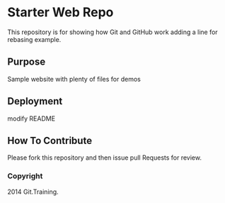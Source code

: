 # Starter Web Repo

This repository is for showing how Git and GitHub work
adding a line for rebasing example.
## Purpose

Sample website with plenty of files for demos

## Deployment
modify README

## How To Contribute

Please fork this repository and then issue pull Requests for review.

### Copyright

2014 Git.Training.